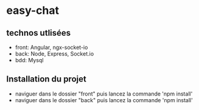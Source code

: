 # easy-chat

## technos utlisées

- front: Angular, ngx-socket-io
- back: Node, Express, Socket.io
- bdd: Mysql

## Installation du projet

- naviguer dans le dossier "front" puis lancez la commande 'npm install'
- naviguer dans le dossier "back" puis lancez la commande 'npm install'
